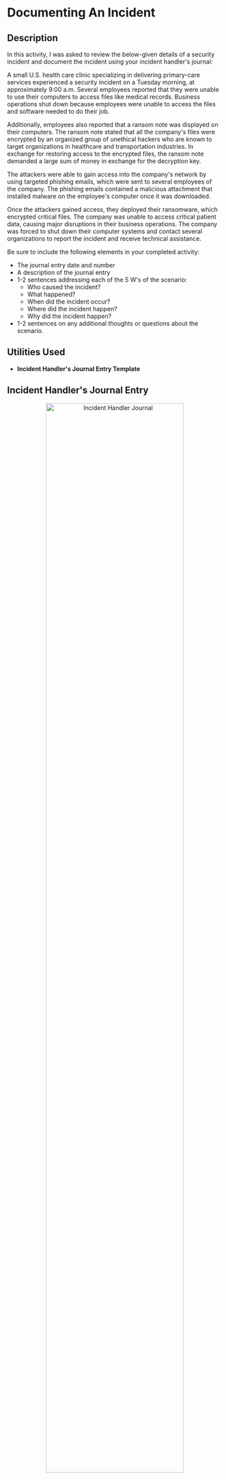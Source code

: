 <h1>Documenting An Incident</h1>

<h2>Description</h2>

In this activity, I was asked to review the below-given details of a security incident and document the incident using your incident handler's journal:

A small U.S. health care clinic specializing in delivering primary-care services experienced a security incident on a Tuesday morning, at approximately 9:00 a.m. Several employees reported that they were unable to use their computers to access files like medical records. Business operations shut down because employees were unable to access the files and software needed to do their job.

Additionally, employees also reported that a ransom note was displayed on their computers. The ransom note stated that all the company's files were encrypted by an organized group of unethical hackers who are known to target organizations in healthcare and transportation industries. In exchange for restoring access to the encrypted files, the ransom note demanded a large sum of money in exchange for the decryption key. 

The attackers were able to gain access into the company's network by using targeted phishing emails, which were sent to several employees of the company. The phishing emails contained a malicious attachment that installed malware on the employee's computer once it was downloaded.

Once the attackers gained access, they deployed their ransomware, which encrypted critical files. The company was unable to access critical patient data, causing major disruptions in their business operations. The company was forced to shut down their computer systems and contact several organizations to report the incident and receive technical assistance.

Be sure to include the following elements in your completed activity: 
- The journal entry date and number
- A description of the journal entry
- 1-2 sentences addressing each of the 5 W's of the scenario:
  - Who caused the incident?
  - What happened?
  - When did the incident occur?
  - Where did the incident happen?
  - Why did the incident happen?
- 1-2 sentences on any additional thoughts or questions about the scenario.

<h2>Utilities Used</h2>

- <b>Incident Handler's Journal Entry Template</b> 

<h2>Incident Handler's Journal Entry</h2>

<p align="center">
<img src="https://imgur.com/TUk8nFT.png" height="80%" width="80%" alt="Incident Handler Journal"/> </p>
